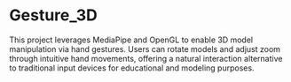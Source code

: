 # Gesture_3D
This project leverages MediaPipe and OpenGL to enable 3D model manipulation via hand gestures. Users can rotate models and adjust zoom through intuitive hand movements, offering a natural interaction alternative to traditional input devices for educational and modeling purposes.
